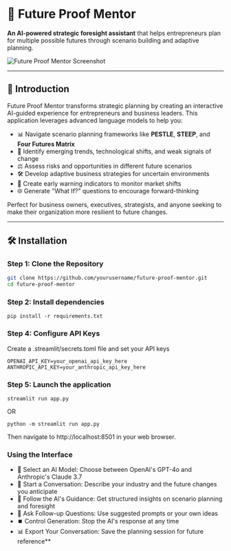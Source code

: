 # 🔮 Future Proof Mentor

**An AI-powered strategic foresight assistant** that helps entrepreneurs plan for multiple possible futures through scenario building and adaptive planning.

![Future Proof Mentor Screenshot](path/to/screenshot.png)

---

## 🚀 Introduction

Future Proof Mentor transforms strategic planning by creating an interactive AI-guided experience for entrepreneurs and business leaders. This application leverages advanced language models to help you:

- 📊 Navigate scenario planning frameworks like **PESTLE**, **STEEP**, and **Four Futures Matrix**
- 🔭 Identify emerging trends, technological shifts, and weak signals of change
- ⚖️ Assess risks and opportunities in different future scenarios
- 🛠️ Develop adaptive business strategies for uncertain environments
- 🎯 Create early warning indicators to monitor market shifts
- 🌐 Generate "What If?" questions to encourage forward-thinking

Perfect for business owners, executives, strategists, and anyone seeking to make their organization more resilient to future changes.

---

## 🛠️ Installation

### Step 1: Clone the Repository

```bash
git clone https://github.com/yourusername/future-proof-mentor.git
cd future-proof-mentor
```
### Step 2: Install dependencies
```
pip install -r requirements.txt
```
### Step 4: Configure API Keys
Create a .streamlit/secrets.toml file and set your API keys
```
OPENAI_API_KEY=your_openai_api_key_here
ANTHROPIC_API_KEY=your_anthropic_api_key_here
```
### Step 5: Launch the application
```
streamlit run app.py
```
OR
```
python -m streamlit run app.py
```
Then navigate to http://localhost:8501 in your web browser.

### Using the Interface
- 🔄 Select an AI Model: Choose between OpenAI's GPT-4o and Anthropic's Claude 3.7
- 💬 Start a Conversation: Describe your industry and the future changes you anticipate
- 📝 Follow the AI's Guidance: Get structured insights on scenario planning and foresight
- 🔄 Ask Follow-up Questions: Use suggested prompts or your own ideas
- ⏹️ Control Generation: Stop the AI's response at any time
- 📊 Export Your Conversation: Save the planning session for future reference**


